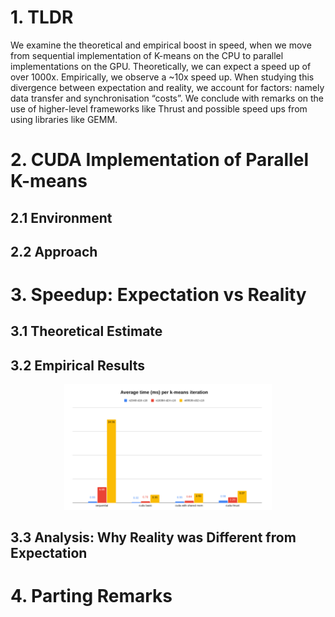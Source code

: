 # 1. TLDR

We examine the theoretical and empirical boost in speed, when we move from sequential implementation of K-means on the CPU to parallel implementations on the GPU. Theoretically, we can expect a speed up of over 1000x. Empirically, we observe a ~10x speed up. When studying this divergence between expectation and reality, we account for factors: namely data transfer and synchronisation “costs”. We conclude with remarks on the use of higher-level frameworks like Thrust and possible speed ups from using libraries like GEMM.

# 2. CUDA Implementation of Parallel K-means
## 2.1 Environment
## 2.2 Approach

# 3. Speedup: Expectation vs Reality
## 3.1 Theoretical Estimate
## 3.2 Empirical Results

<p align="center" width="100%">
    <img width="66%" src="img/fig_2a.png">
</p>

## 3.3 Analysis: Why Reality was Different from Expectation

# 4. Parting Remarks